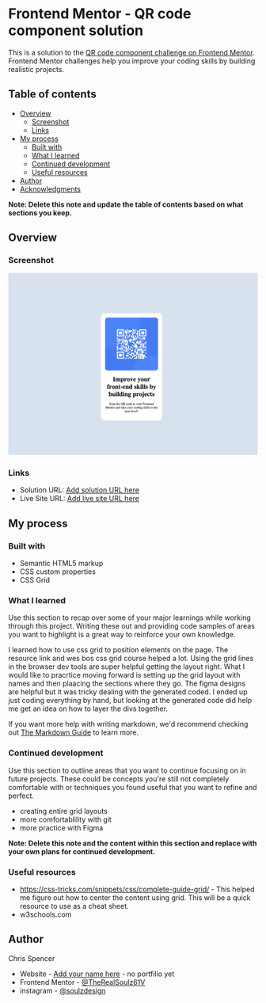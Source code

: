 # Frontend Mentor - QR code component solution

This is a solution to the [QR code component challenge on Frontend Mentor](https://www.frontendmentor.io/challenges/qr-code-component-iux_sIO_H). Frontend Mentor challenges help you improve your coding skills by building realistic projects.

## Table of contents

- [Overview](#overview)
  - [Screenshot](#screenshot)
  - [Links](#links)
- [My process](#my-process)
  - [Built with](#built-with)
  - [What I learned](#what-i-learned)
  - [Continued development](#continued-development)
  - [Useful resources](#useful-resources)
- [Author](#author)
- [Acknowledgments](#acknowledgments)

**Note: Delete this note and update the table of contents based on what sections you keep.**

## Overview

### Screenshot

![](./images/qrCode.jpg)

### Links

- Solution URL: [Add solution URL here](https://your-solution-url.com)
- Live Site URL: [Add live site URL here](https://your-live-site-url.com)

## My process

### Built with

- Semantic HTML5 markup
- CSS custom properties
- CSS Grid

### What I learned

Use this section to recap over some of your major learnings while working through this project. Writing these out and providing code samples of areas you want to highlight is a great way to reinforce your own knowledge.

I learned how to use css grid to position elements on the page. The resource link and wes bos css grid course helped a lot. Using the grid lines in the browser dev tools are super helpful getting the layout right. What I would like to pracrtice moving forward is setting up the grid layout with names and then plaacing the sections where they go. The figma designs are helpful but it was tricky dealing with the generated coded. I ended up just coding everything by hand, but looking at the generated code did help me get an idea on how to layer the divs together.

If you want more help with writing markdown, we'd recommend checking out [The Markdown Guide](https://www.markdownguide.org/) to learn more.

### Continued development

Use this section to outline areas that you want to continue focusing on in future projects. These could be concepts you're still not completely comfortable with or techniques you found useful that you want to refine and perfect.

- creating entire grid layouts
- more comfortablility with git
- more practice with Figma

**Note: Delete this note and the content within this section and replace with your own plans for continued development.**

### Useful resources

- https://css-tricks.com/snippets/css/complete-guide-grid/ - This helped me figure out how to center the content using grid. This will be a quick resource to use as a cheat sheet.
- w3schools.com

## Author

Chris Spencer

- Website - [Add your name here](https://www.your-site.com) - no portfilio yet
- Frontend Mentor - [@TheRealSoulz61V](https://www.frontendmentor.io/profile/TheRealSoulz61V)
- instagram - [@soulzdesign](https://www.twitter.com/yourusername)
